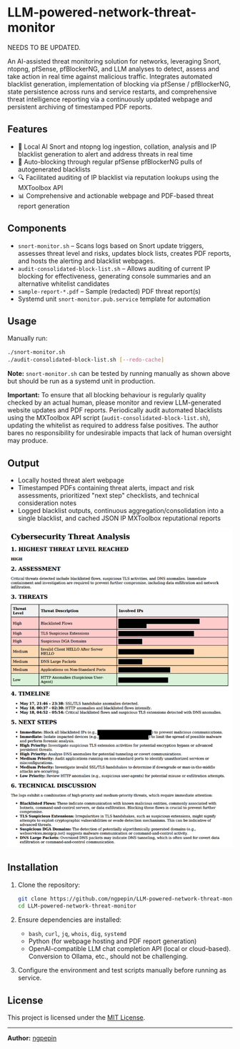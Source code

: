 # LLM-powered-network-threat-monitor

NEEDS TO BE UPDATED.

An AI-assisted threat monitoring solution for networks, leveraging Snort, ntopng, pfSense, pfBlockerNG, and LLM analyses to detect, assess and take action in real time against malicious traffic. Integrates automated blacklist generation, implementation of blocking via pfSense / pfBlockerNG, state persistence across runs and service restarts, and comprehensive threat intelligence reporting via a continuously updated webpage and persistent archiving of timestamped PDF reports.

## Features

- 🧠 Local AI Snort and ntopng log ingestion, collation, analysis and IP blacklist generation to alert and address threats in real time
- 🚫 Auto-blocking through regular pfSense pfBlockerNG pulls of autogenerated blacklists
- 🔍 Facilitated auditing of IP blacklist via reputation lookups using the MXToolbox API
- 📊 Comprehensive and actionable webpage and PDF-based threat report generation

## Components

- `snort-monitor.sh` – Scans logs based on Snort update triggers, assesses threat level and risks, updates block lists, creates PDF reports, and hosts the alerting and blacklist webpages.
- `audit-consolidated-block-list.sh` – Allows auditing of current IP blocking for effectiveness, generating console summaries and an alternative  whitelist candidates
- `sample-report-*.pdf` – Sample (redacted) PDF threat report(s)
- Systemd unit ```snort-monitor.pub.service``` template for automation

## Usage

Manually run:

```bash
./snort-monitor.sh 
./audit-consolidated-block-list.sh [--redo-cache]
``` 
**Note:** ```snort-monitor.sh``` can be tested by running manually as shown above but should be run as a systemd unit in production.

**Important:** To ensure that all blocking behaviour is regularly quality checked by an actual human, please monitor and review LLM-generated website updates and PDF reports. Periodically audit automated blacklists using the MXToolbox API script (```audit-consolidated-block-list.sh```), updating the whitelist as required to address false positives.  The author bares no responsibility for undesirable impacts that lack of human oversight may produce.

## Output

- Locally hosted threat alert webpage
- Timestamped PDFs containing threat alerts, impact and risk assessments, prioritized "next step" checklists, and technical consideration notes
- Logged blacklist outputs, continuous aggregation/consolidation into a single blacklist, and cached JSON IP MXToolbox reputational reports

![](sample-report-2025-05-18_05-54-48_REDACTED-1.png)

## Installation

1. Clone the repository:
   ```bash
   git clone https://github.com/ngpepin/LLM-powered-network-threat-monitor.git
   cd LLM-powered-network-threat-monitor
   ```

2. Ensure dependencies are installed:
   - `bash`, `curl`, `jq`, `whois`, `dig`, `systemd`
   - Python (for webpage hosting and PDF report generation)
   - OpenAI-compatible LLM chat completion API (local or cloud-based). Conversion to Ollama, etc., should not be challenging.
   
3. Configure the environment and test scripts manually before running as service.

## License

This project is licensed under the [MIT License](LICENSE).

---

**Author:** [ngpepin](https://github.com/ngpepin)

